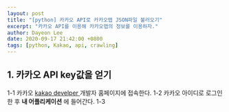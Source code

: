 ```yaml
---
layout: post
title: "[python] 카카오 API로 카카오맵 JSON파일 불러오기"
excerpt: "카카오 API를 이용해 카카오맵의 정보를 이용하자."
author: Dayeon Lee
date: 2020-09-17 21:42:00 +0800
tags: [python, Kakao, api, crawling]
---
```


## 1. 카카오 API key값을 얻기 

1-1 카카오 [kakao develper ](https://developers.kakao.com/) 개발자 홈페이지에 접속한다.
1-2 카카오 아이디로 로그인한 후 **내 어플리케이션** 에 들어간다. 
1-3 
